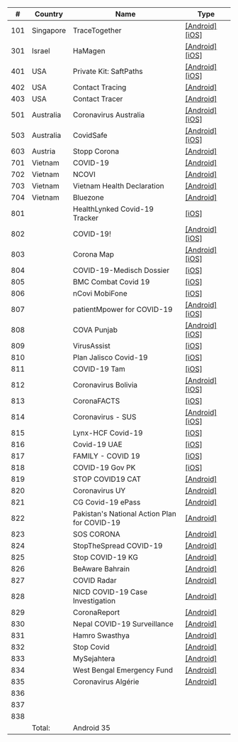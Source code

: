 <!-- App_List.md -->

| # | Country | Name | Type |
|---|---------|------|------|
| 101 | Singapore | TraceTogether | [[Android]](https://play.google.com/store/apps/details?id=sg.gov.tech.bluetrace&hl=en) [[iOS]](https://apps.apple.com/au/app/tracetogether/id1498276074) | Government Technology Agency | State | [[Policy]](http://www.tracetogether.gov.sg/common/privacystatement) | BLE | Centralised | 
| 301 | Israel | HaMagen | [[Android]](https://play.google.com/store/apps/details?id=com.hamagen) [[iOS]](https://apps.apple.com/au/app/המגן-אפליקציה-למלחמה-בקורונה/id1503224314) | Ministry of Health | State | [[Policy]](https://govextra.gov.il/ministry-of-health/hamagen-app/Privacy-policy-EN/) | GPS | Decentralised |
| 401 | USA | Private Kit: SaftPaths | [[Android]](https://play.google.com/store/apps/details?id=edu.mit.privatekit) [[iOS]](https://apps.apple.com/us/app/private-kit/id1501903733) | MIT | Private | [[Policy]](https://policies.mit.edu/policies-procedures/110-privacy-and-disclosure-personal-information/112-privacy-personal) | GPS | Decentrolised |
| 402 | USA | Contact Tracing | [[Android]](https://play.google.com/store/apps/details?id=com.piusworks.contact) | piusworks | Private | [[Policy]](https://contacttracing.mobi/privacypolicy.html) |BLE & GPS | Centralised |
| 403 | USA | Contact Tracer | [[Android]](https://play.google.com/store/apps/details?id=com.dawsoftware.contacttracker) | Daw Software | Private | [[Policy]](https://daw-soft.com/privacy_policy) | BLE & GPS | Unknown |
| 501 | Australia | Coronavirus Australia | [[Android]](https://play.google.com/store/apps/details?id=au.gov.health.covid19) [[iOS]](https://apps.apple.com/au/app/coronavirus-australia/id1503846231) | DTA App Developer | State | [[Policy]](https://www.health.gov.au/using-our-websites/privacy) | N/A | N/A |
| 503 | Australia | CovidSafe | [[Android]](https://play.google.com/store/apps/details?id=au.gov.health.covidsafe) [[iOS]](https://apps.apple.com/au/app/covidsafe/id1509242894) | Australian Department of Health | State | [[Policy]](https://www.health.gov.au/using-our-websites/privacy) | BLE | Centralised | 
| 603 | Austria | Stopp Corona | [[Android]](https://play.google.com/store/apps/details?id=at.roteskreuz.stopcorona) | Austrian Red Cross | State | BLE | Decentralised |
| 701 | Vietnam | COVID-19 | [[Android]](https://play.google.com/store/apps/details?id=com.Eha.covid_19) | Electronic Health Administration | State | [[Policy]](https://api.tetvietaic.com/pages/policy) | N/A | N/A |
| 702 | Vietnam | NCOVI | [[Android]](https://play.google.com/store/apps/details?id=com.vnptit.innovation.ncovi) | N/A | N/A | [[Policy]](https://ncov.mic.gov.vn/views/policy.html) | N/A | N/A |
| 703 | Vietnam | Vietnam Health Declaration | [[Android]](https://play.google.com/store/apps/details?id=vn.coquan.hd) |  |  |  |  |  |
| 704 | Vietnam | Bluezone | [[Android]](https://play.google.com/store/apps/details?id=com.mic.bluezone) |  |  |  |  |  |
| 801 |  | HealthLynked Covid-19 Tracker | [[iOS]](https://apps.apple.com/us/app/healthlynked-covid-19-tracker/id1500575377) |  |  |  |  |  |
| 802 |  | COVID-19! | [[Android]](https://play.google.com/store/apps/details?id=cz.nmbbrno.covid) [[iOS]](https://apps.apple.com/us/app/covid-19/id1504906590) |  |  |  |  |  |
| 803 |  | Corona Map | [[Android]](https://play.google.com/store/apps/details?id=com.CoronaMapSA) [[iOS]](https://apps.apple.com/cn/app/corona-map/id1503046302) | National Health Information Center |  |  |  |  |
| 804 |  | COVID-19-Medisch Dossier | [[iOS]](https://apps.apple.com/cn/app/covid-19-medisch-dossier/id1502322865) |  |  |  |  |  |
| 805 |  | BMC Combat Covid 19 | [[iOS]](https://apps.apple.com/cn/app/bmc-combat-covid19/id1504083673) |  |  |  |  |  |
| 806 |  | nCovi MobiFone | [[iOS]](https://apps.apple.com/cn/app/ncovi-mobifone/id1501969272) |  |  |  |  |  |
| 807 |  | patientMpower for COVID-19 | [[Android]](https://play.google.com/store/apps/details?id=com.maithu.transplantbuddy.covid19) [[iOS]](https://apps.apple.com/cn/app/hse-covid-19/id1502617117) |  |  |  |  |  |
| 808 |  | COVA Punjab | [[Android]](https://play.google.com/store/apps/details?id=in.gov.punjab.cova) [[iOS]](https://apps.apple.com/cn/app/cova-punjab/id1501977319) |  |  |  |  |  |
| 809 |  | VirusAssist | [[iOS]](https://apps.apple.com/cn/app/virusassist/id1501096154) |  |  |  |  |  |
| 810 |  | Plan Jalisco Covid-19 | [[iOS]](https://apps.apple.com/cn/app/plan-jalisco-covid-19/id1504356187) |  |  |  |  |  |
| 811 |  | COVID-19 Tam | [[iOS]](https://apps.apple.com/cn/app/covid-19-tam/id1505380068) |  |  |  |  |  |
| 812 |  | Coronavirus Bolivia | [[Android]](https://play.google.com/store/apps/details?id=com.agetic.coronavirusapp) [[iOS]](https://apps.apple.com/cn/app/coronavirus-bolivia/id1502299114) |  |  |  |  |  |
| 813 |  | CoronaFACTS | [[iOS]](https://apps.apple.com/cn/app/coronafacts/id1504490714) |  |  |  |  |  |
| 814 |  | Coronavirus - SUS | [[Android]](https://play.google.com/store/apps/details?id=br.gov.datasus.guardioes) [[iOS]](https://apps.apple.com/cn/app/coronav%C3%ADrus-sus/id1408008382) |  |  |  |  |  |
| 815 |  | Lynx-HCF Covid-19 | [[iOS]](https://apps.apple.com/cn/app/lynx-hcf-covid-19/id1503719819) |  |  |  |  |  |
| 816 |  | Covid-19 UAE | [[iOS]](https://apps.apple.com/cn/app/covid-19-uae/id1504980550) |  |  |  |  |  |
| 817 |  | FAMILY - COVID 19 | [[iOS]](https://apps.apple.com/cn/app/family-covid-19/id1504207443) |  |  |  |  |  |
| 818 |  | COVID-19 Gov PK | [[iOS]](https://apps.apple.com/cn/app/covid-19-gov-pk/id1504847114) |  |  |  |  |  |
| 819 |  | STOP COVID19 CAT | [[Android]](https://play.google.com/store/apps/details?id=cat.gencat.mobi.StopCovid19Cat) |  |  |  |  |  |
| 820 |  | Coronavirus UY | [[Android]](https://play.google.com/store/apps/details?id=uy.gub.salud.plancovid19uy) |  |  |  |  |  |
| 821 |  | CG Covid-19 ePass | [[Android]](https://play.google.com/store/apps/details?id=com.allsoft.corona) |  |  |  |  |  |
| 822 |  | Pakistan's National Action Plan for COVID-19 | [[Android]](https://play.google.com/store/apps/details?id=com.nap_pakistan.app) |  |  |  |  |  |
| 823 |  | SOS CORONA | [[Android]](https://play.google.com/store/apps/details?id=io.ageticmali.soscovid) |  |  |  |  |  |
| 824 |  | StopTheSpread COVID-19 | [[Android]](https://play.google.com/store/apps/details?id=com.virustracker.app) |  |  |  |  |  |
| 825 |  | Stop COVID-19 KG | [[Android]](https://play.google.com/store/apps/details?id=kg.cdt.stopcovid19) |  |  |  |  |  |
| 826 |  | BeAware Bahrain | [[Android]](https://play.google.com/store/apps/details?id=bh.bahrain.corona.tracker) |  |  |  |  |  |
| 827 |  | COVID Radar | [[Android]](https://play.google.com/store/apps/details?id=nl.lumc.covidradar) |  |  |  |  |  |
| 828 |  | NICD COVID-19 Case Investigation | [[Android]](https://play.google.com/store/apps/details?id=com.NICD.contactTracer) |  |  |  |  |  |
| 829 |  | CoronaReport | [[Android]](https://play.google.com/store/apps/details?id=com.spotteron.coronareport) |  |  |  |  |  |
| 830 |  | Nepal COVID-19 Surveillance | [[Android]](https://play.google.com/store/apps/details?id=com.iclick.covidnew) |  |  |  |  |  |
| 831 |  | Hamro Swasthya | [[Android]](https://play.google.com/store/apps/details?id=np.com.naxa.covid19) |  |  |  |  |  |
| 832 |  | Stop Covid | [[Android]](https://play.google.com/store/apps/details?id=gov.georgia.novid20) |  |  |  |  |  |
| 833 |  | MySejahtera | [[Android]](https://play.google.com/store/apps/details?id=my.gov.onegovappstore.mysejahtera) |  |  |  |  |  |
| 834 |  | West Bengal Emergency Fund | [[Android]](https://play.google.com/store/apps/details?id=in.gov.wb.wbrelieffund) |  |  |  |  |  |
| 835 |  | Coronavirus Algérie | [[Android]](https://play.google.com/store/apps/details?id=com.covid19_algeria) |  |  |  |  |  |
| 836 |  |  |  |  |  |  |  |  |
| 837 |  |  |  |  |  |  |  |  |
| 838 |  |  |  |  |  |  |  |  |
|  | Total: | Android 35 |  |  |  |  |  |  |

<!-- | 102 | Singapore | Travel and Health Declaration System | [[Website]](https://www.go.gov.sg/travelandhealth) | | State | | N/A | Yes |
| 103 | Singapore | SingPass | [[Android]](https://play.google.com/store/apps/details?id=sg.ndi.sp&hl=en-GB) [[iOS]](https://apps.apple.com/us/app/singpass-mobile/id1340660807) |  | State |  | N/A |  |
| 104 | Singapore | Leave of Absence & Stay-Home Notice Tracking Solution | [[Website]](https://www.moh.gov.sg/news-highlights/details/implementation-of-new-stay-home-notice) |  | State |  | N/A |  | -->
<!-- | 201 | South Korea | Coronavirus Desease-19 | [[Website]](http://ncov.mohw.go.kr) |  | State |  | N/A |  |
| 202 | South Korea | Corona Map | [[Website]](https://coronamap.site) |  | Private |  |  | -->
<!-- | 502 | Australia | WhatsApp message service |  |  | State |  |  |  | -->

